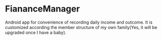FiananceManager
===============

Android app for convenience of recording daily income and outcome.
It is customized according the member structure of my own family(Yes, it will be upgraded once I have a baby).
